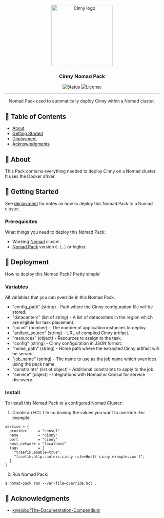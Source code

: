 <p align="center">
  <a href="https://cinny.in/" rel="noopener">
 <img width=200px height=200px src="https://codeberg.org/kasefuchs/homelab/media/branch/main/assets/logos/cinny.svg" alt="Cinny logo"></a>
</p>

<h3 align="center">Cinny Nomad Pack</h3>

<div align="center">

[![Status](https://img.shields.io/badge/status-active-success.svg)]()
[![License](https://img.shields.io/badge/license-MIT-blue.svg)](/LICENSE)

</div>

---

<p align="center"> Nomad Pack used to automatically deploy Cinny within a Nomad cluster.
    <br> 
</p>

## 📝 Table of Contents

- [About](#about)
- [Getting Started](#getting_started)
- [Deployment](#deployment)
- [Acknowledgments](#acknowledgement)

## 🧐 About <a name = "about"></a>

This Pack contains everything needed to deploy Cinny on a Nomad cluster. It uses the Docker driver.

## 🏁 Getting Started <a name = "getting_started"></a>

See [deployment](#deployment) for notes on how to deploy this Nomad Pack to a Nomad cluster.

### Prerequisites

What things you need to deploy this Nomad Pack:

- Working [Nomad](https://www.nomadproject.io/) cluster.
- [Nomad Pack](https://github.com/hashicorp/nomad-pack) version `0.1.1` or higher.

## 🚀 Deployment <a name = "deployment"></a>

How to deploy this Nomad Pack? Pretty simple!

### Variables

All variables that you can override in this Nomad Pack.

- "config_path" (string) - Path where the Cinny configuration file will be stored.
- "datacenters" (list of string) - A list of datacenters in the region which are eligible for task placement.
- "count" (number) - The number of application instances to deploy.
- "artifact_source" (string) - URL of compiled Cinny artifact.
- "resources" (object) - Resources to assign to the task.
- "config" (string) - Cinny configuration in JSON format.
- "home_path" (string) - Home path where the extracted Cinny artifact will be served.
- "job_name" (string) - The name to use as the job name which overrides using the pack name.
- "constraints" (list of object) - Additional constraints to apply to the job.
- "service" (object) - Integrations with Nomad or Consul for service discovery.

### Install

To install this Nomad Pack to a configured Nomad Cluster:

1. Create an HCL file containing the values you want to override. For example:

```hcl
service = {
  provider     = "consul"
  name         = "cinny"
  port         = "cinny"
  host_network = "localhost"
  tags         = [
    "traefik.enable=true",
    "traefik.http.routers.cinny.rule=Host(`cinny.example.com`)",
  ]
}
```

2. Run Nomad Pack:

```shell
$ nomad-pack run --var-file=override.hcl .
```

## 🎉 Acknowledgments <a name = "acknowledgments"></a>

- [kylelobo/The-Documentation-Compendium](https://github.com/kylelobo/The-Documentation-Compendium)
